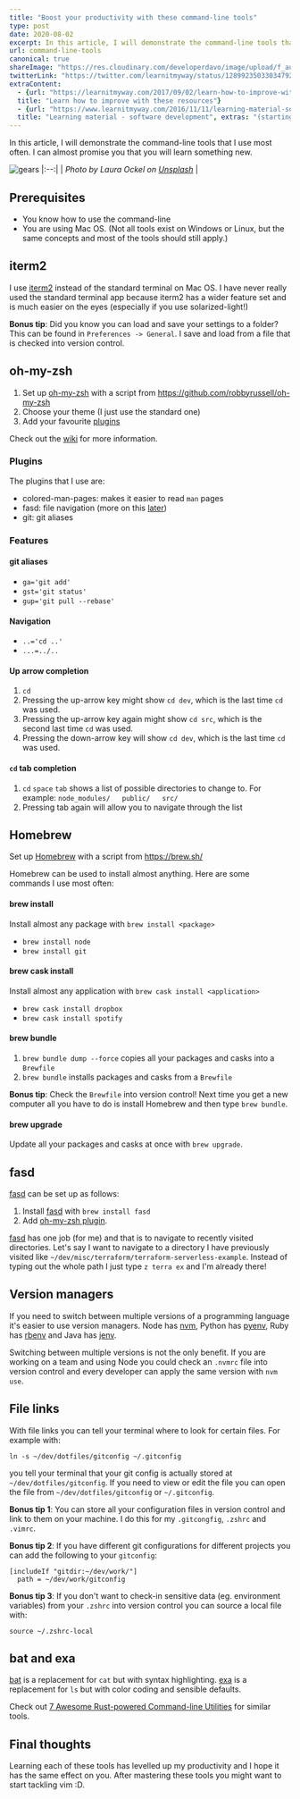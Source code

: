 ```yaml
---
title: "Boost your productivity with these command-line tools"
type: post
date: 2020-08-02
excerpt: In this article, I will demonstrate the command-line tools that I use most often. I can almost promise you that you will learn something new.
url: command-line-tools
canonical: true
shareImage: "https://res.cloudinary.com/developerdavo/image/upload/f_auto,w_1200/v1596374778/learnitmyway/laura-ockel-UQ2Fw_9oApU-unsplash_gcxa3g.jpg"
twitterLink: "https://twitter.com/learnitmyway/status/1289923503303479296?s=20"
extraContent:
  - {url: "https://learnitmyway.com/2017/09/02/learn-how-to-improve-with-these-resources/", 
  title: "Learn how to improve with these resources"}
  - {url: "https://www.learnitmyway.com/2016/11/11/learning-material-software-development/", 
  title: "Learning material - software development", extras: "(starting with Intro to CS)"}
---
```


In this article, I will demonstrate the command-line tools that I use most often. I can almost promise you that you will learn something new.

<!--more-->
<!-- og:description -->

![gears](https://res.cloudinary.com/developerdavo/image/upload/f_auto,w_1000/v1596374778/learnitmyway/laura-ockel-UQ2Fw_9oApU-unsplash_gcxa3g.jpg)
|:--:|
| *Photo by Laura Ockel on [Unsplash](https://unsplash.com/photos/UQ2Fw_9oApU)* |

## Prerequisites

- You know how to use the command-line
- You are using Mac OS. (Not all tools exist on Windows or Linux, but the same concepts and most of the tools should still apply.)

## iterm2

I use [iterm2](https://www.iterm2.com/) instead of the standard terminal on Mac OS. I have never really used the standard terminal app because iterm2 has a wider feature set and is much easier on the eyes (especially if you use solarized-light!)

**Bonus tip**: Did you know you can load and save your settings to a folder? This can be found in `Preferences -> General`. I save and load from a file that is checked into version control.

## oh-my-zsh

1. Set up [oh-my-zsh](https://github.com/ohmyzsh/ohmyzsh) with a script from <https://github.com/robbyrussell/oh-my-zsh>
1. Choose your theme (I just use the standard one)
1. Add your favourite [plugins](https://github.com/ohmyzsh/ohmyzsh/wiki/Plugins)

Check out the [wiki](https://github.com/ohmyzsh/ohmyzsh/wiki) for more information.

### Plugins

The plugins that I use are:

- colored-man-pages: makes it easier to read `man` pages
- fasd: file navigation (more on this [later](#fasd))
- git: git aliases

### Features

#### git aliases

- `ga='git add'`
- `gst='git status'`
- `gup='git pull --rebase'`

#### Navigation

- `..='cd ..'`
- `...=../..`

#### Up arrow completion

1. `cd`
1. Pressing the up-arrow key might show `cd dev`, which is the last time `cd` was used.
1. Pressing the up-arrow key again might show `cd src`, which is the second last time `cd` was used.
1. Pressing the down-arrow key will show `cd dev`, which is the last time `cd` was used.

#### `cd` tab completion
  
1. `cd` `space` `tab` shows a list of possible directories to change to. For example: `node_modules/   public/   src/`
2. Pressing tab again will allow you to navigate through the list

## Homebrew

Set up [Homebrew](https://brew.sh/) with a script from <https://brew.sh/>

Homebrew can be used to install almost anything. Here are some commands I use most often:

#### brew install

Install almost any package with `brew install <package>`

- `brew install node`
- `brew install git`

#### brew cask install

Install almost any application with `brew cask install <application>`

- `brew cask install dropbox`
- `brew cask install spotify`

#### brew bundle

1. `brew bundle dump --force` copies all your packages and casks into a `Brewfile`
2. `brew bundle` installs packages and casks from a `Brewfile`

**Bonus tip**: Check the `Brewfile` into version control! Next time you get a new computer all you have to do is install Homebrew and then type `brew bundle`.

#### brew upgrade

Update all your packages and casks at once with `brew upgrade`.

## fasd

[fasd](https://github.com/clvv/fasd) can be set up as follows:

1. Install [fasd](https://github.com/clvv/fasd) with `brew install fasd`
1. Add [oh-my-zsh plugin](https://github.com/ohmyzsh/ohmyzsh/tree/master/plugins/fasd).

[fasd](https://github.com/clvv/fasd) has one job (for me) and that is to navigate to recently visited directories. Let's say I want to navigate to a directory I have previously visited like `~/dev/misc/terraform/terraform-serverless-example`. Instead of typing out the whole path I just type `z terra ex` and I'm already there!

## Version managers

If you need to switch between multiple versions of a programming language it's easier to use version managers. Node has [nvm](https://github.com/nvm-sh/nvm), Python has [pyenv](https://github.com/pyenv/pyenv), Ruby has [rbenv](https://github.com/rbenv/rbenv) and Java has [jenv](https://www.jenv.be/). 

Switching between multiple versions is not the only benefit. If you are working on a team and using Node you could check an `.nvmrc` file into version control and every developer can apply the same version with `nvm use`.

## File links

With file links you can tell your terminal where to look for certain files. For example with:

```shell
ln -s ~/dev/dotfiles/gitconfig ~/.gitconfig
```

you tell your terminal that your git config is actually stored at `~/dev/dotfiles/gitconfig`. If you need to view or edit the file you can open the file from `~/dev/dotfiles/gitconfig` or `~/.gitconfig`. 

**Bonus tip 1**: You can store all your configuration files in version control and link to them on your machine. I do this for my `.gitcongfig`, `.zshrc` and `.vimrc`.

**Bonus tip 2**: If you have different git configurations for different projects you can add the following to your `gitconfig`:

```shell
[includeIf "gitdir:~/dev/work/"]
  path = ~/dev/work/gitconfig
```

**Bonus tip 3**: If you don't want to check-in sensitive data (eg. environment variables) from your `.zshrc` into version control you can source a local file with:

```shell
source ~/.zshrc-local
```

## bat and exa

[bat](https://github.com/sharkdp/bat) is a replacement for `cat` but with syntax highlighting. [exa](https://github.com/ogham/exa) is a replacement for `ls` but with color coding and sensible defaults.

Check out [7 Awesome Rust-powered Command-line Utilities](https://towardsdatascience.com/awesome-rust-powered-command-line-utilities-b5359c38692) for similar tools.

## Final thoughts

Learning each of these tools has levelled up my productivity and I hope it has the same effect on you. After mastering these tools you might want to start tackling vim :D.
